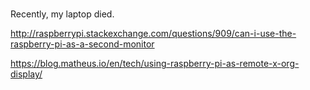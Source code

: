 # 

Recently, my laptop died.

http://raspberrypi.stackexchange.com/questions/909/can-i-use-the-raspberry-pi-as-a-second-monitor



https://blog.matheus.io/en/tech/using-raspberry-pi-as-remote-x-org-display/
